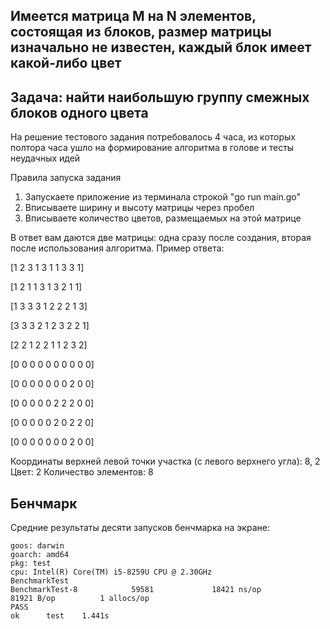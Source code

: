 ## Имеется матрица M на N элементов, состоящая из блоков, размер матрицы изначально не известен, каждый блок имеет какой-либо цвет
## Задача: найти наибольшую группу смежных блоков одного цвета

На решение тестового задания потребовалось 4 часа, из которых полтора часа ушло на формирование алгоритма в голове и тесты неудачных идей

Правила запуска задания
1. Запускаете приложение из терминала строкой "go run main.go"
2. Вписываете ширину и высоту матрицы через пробел
3. Вписываете количество цветов, размещаемых на этой матрице

В ответ вам даются две матрицы: одна сразу после создания, вторая после использования алгоритма. 
Пример ответа:

[1 2 3 1 3 1 1 3 3 1]

[1 2 1 1 3 1 3 2 1 1]

[1 3 3 3 1 2 2 2 1 3]

[3 3 3 2 1 2 3 2 2 1]

[2 2 1 2 2 1 1 2 3 2]


[0 0 0 0 0 0 0 0 0 0]

[0 0 0 0 0 0 0 2 0 0]

[0 0 0 0 0 2 2 2 0 0]

[0 0 0 0 0 2 0 2 2 0]

[0 0 0 0 0 0 0 2 0 0]

Координаты верхней левой точки участка (с левого верхнего угла): 8, 2
Цвет: 2
Количество элементов: 8

## Бенчмарк
Средние результаты десяти запусков бенчмарка на экране:

```
goos: darwin
goarch: amd64
pkg: test
cpu: Intel(R) Core(TM) i5-8259U CPU @ 2.30GHz
BenchmarkTest
BenchmarkTest-8            59581             18421 ns/op           81921 B/op          1 allocs/op
PASS
ok      test    1.441s
```